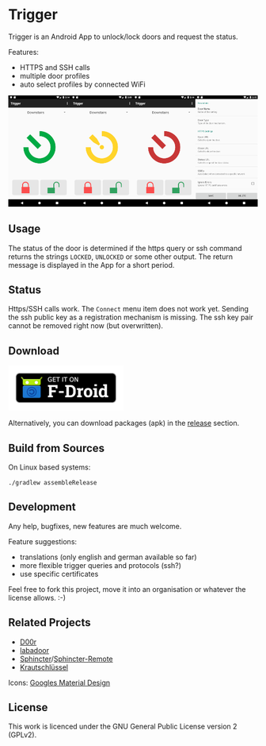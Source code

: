 Trigger
=======

Trigger is an Android App to unlock/lock doors and request the status.

Features:
 - HTTPS and SSH calls
 - multiple door profiles
 - auto select profiles by connected WiFi

![image](screenshots.png)

## Usage

The status of the door is determined if the https query or ssh command returns the strings `LOCKED`, `UNLOCKED` or some other output. The return message is displayed in the App for a short period.

## Status

Https/SSH calls work. The `Connect` menu item does not work yet. Sending the ssh public key as a registration mechanism is missing. The ssh key pair cannot be removed right now (but overwritten).

## Download

[<img src="fdroid.png" alt="Get it on F-Droid" height="90">](https://f-droid.org/packages/com.example.trigger/)

Alternatively, you can download packages (apk) in the [release](https://github.com/mwarning/trigger/releases) section.

## Build from Sources

On Linux based systems:

```
./gradlew assembleRelease
```

## Development

Any help, bugfixes, new features are much welcome.

Feature suggestions:
- translations (only english and german available so far)
- more flexible trigger queries and protocols (ssh?)
- use specific certificates

Feel free to fork this project, move it into an organisation or whatever the license allows. :-)

## Related Projects

* [D00r](https://github.com/h42i/d00r-app)
* [labadoor](https://github.com/ToLABaki/labadoor)
* [Sphincter](https://github.com/openlab-aux/sphincter)/[Sphincter-Remote](https://github.com/openlab-aux/Sphincter-Remote)
* [Krautschlüssel](https://gitlab.com/fiveop/krautschluessel)

Icons: [Googles Material Design](https://material.io/tools/icons/)

## License

This work is licenced under the GNU General Public License version 2 (GPLv2).
